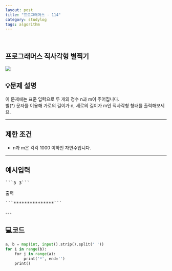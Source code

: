 ```yaml
---
layout: post
title: "프로그래머스 - 114"
category: studylog
tags: algorithm
---
```


<br>

## 프로그래머스 직사각형 별찍기


![](https://velog.velcdn.com/images/dlsdud9098/post/e1464da6-734f-4172-a5d3-8df73b71a328/image.png)
## 💡문제 설명
이 문제에는 표준 입력으로 두 개의 정수 n과 m이 주어집니다.<br/>별(*) 문자를 이용해 가로의 길이가 n, 세로의 길이가 m인 직사각형 형태를 출력해보세요.


---




## 제한 조건
* n과 m은 각각 1000 이하인 자연수입니다.




---




## 예시입력
<pre class="codehilite">```5 3```
</pre>출력
<pre class="codehilite">```***************```
</pre>---


## 💻코드


```python
a, b = map(int, input().strip().split(' '))
for i in range(b):
    for j in range(a):
        print('*', end='')
    print()
```
    
